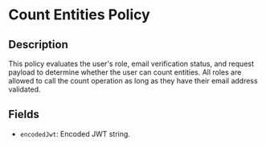 # Count Entities Policy

## Description

This policy evaluates the user's role, email verification status, and request payload to determine whether the user can count entities. All roles are allowed to call the count operation as long as they have their email address validated.

## Fields

- `encodedJwt`: Encoded JWT string.
